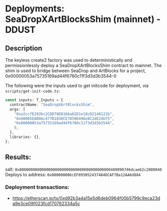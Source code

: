 # Deployments: SeaDropXArtBlocksShim (mainnet) - DDUST

## Description

The keyless create2 factory was used to deterministically and permissionlessly deploy a SeaDropXArtBlocksShim contract to mainnet.
The shim is used to bridge between SeaDrop and ArtBlocks for a project, 0x00000053a75735169ad44f6760c11f3d3d3b3544-0

The following were the inputs used to get initcode for deployment, via `scripts/get-init-code.ts`:

```typescript
const inputs: T_Inputs = {
  contractName: "SeaDropXArtBlocksShim",
  args: [
    "0xa2ccfE293bc2CDD78D8166a82D1e18cD2148122b",
    "0x00005EA00Ac477B1030CE78506496e8C2dE24bf5",
    "0x00000053a75735169ad44f6760c11f3d3d3b3544",
    0,
  ],
  libraries: {},
};
```

## Results:

salt: `0x00000000000000000000000000000000000000009489090746dcae62c2080040`
Deploys to address: `0x000000006cEF893052437484DCAF7Ba12AA6d884`

### Deployment transactions:

- https://etherscan.io/tx/0xd92b3a4a15e5d6deb0964f00b5799c9eca23da9e3ce09f023fcd170762334a5c
